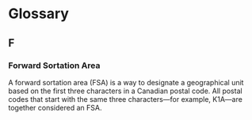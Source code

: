 # Glossary

## F

### Forward Sortation Area

A forward sortation area (FSA) is a way to designate a geographical unit based on the first three characters in a Canadian postal code. All postal codes that start with the same three characters—for example, K1A—are together considered an FSA.
